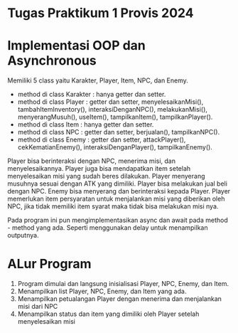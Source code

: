 # Tugas Praktikum 1 Provis 2024

# Implementasi OOP dan Asynchronous
Memiliki 5 class yaitu Karakter, Player, Item, NPC, dan Enemy.
- method di class Karakter : hanya getter dan setter.
- method di class Player : getter dan setter, menyelesaikanMisi(), tambahItemInventory(), interaksiDenganNPC(), melakukanMisi(), menyerangMusuh(), useItem(), tampilkanItem(), tampilkanPlayer().
- method di class Item : hanya getter dan setter.
- method di class NPC : getter dan setter, berjualan(), tampilkanNPC().
- method di class Enemy : getter dan setter, attackPlayer(), cekKematianEnemy(), interaksiDenganPlayer(), tampilkanEnemy().

Player bisa berinteraksi dengan NPC, menerima misi, dan menyelesaikannya. Player juga bisa mendapatkan item setelah menyelesaikan misi yang sudah beres dilakukan.
Player menyerang musuhnya sesuai dengan ATK yang dimiliki.
Player bisa melakukan jual beli dengan NPC.
Enemy bisa menyerang dan berinteraksi kepada Player.
Player memerlukan item persyaratan untuk menjalankan misi yang diberikan oleh NPC, jika tidak memiliki item syarat maka tidak bisa melakukan misi nya.

Pada program ini pun mengimplementasikan async dan await pada method - method yang ada. Seperti menggunakan delay untuk menampilkan outputnya.

# ALur Program
1. Program dimulai dan langsung inisialisasi Player, NPC, Enemy, dan Item.
2. Menampilkan list Player, NPC, Enemy, dan Item yang ada.
3. Menampilkan petualangan Player dengan menerima dan menjalankan misi dari NPC
4. Menampilkan status dan item yang dimiliki oleh Player setelah menyelesaikan misi
